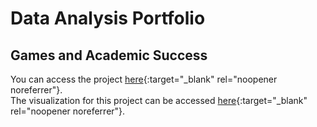 # Data Analysis Portfolio

## Games and Academic Success
You can access the project [here](games_and_academic_success.html){:target="_blank" rel="noopener noreferrer"}.  
The visualization for this project can be accessed [here](https://public.tableau.com/app/profile/jaewoo.lee/viz/GamesandAcademicSuccess/Dashboard1?publish=yes){:target="_blank" rel="noopener noreferrer"}.

